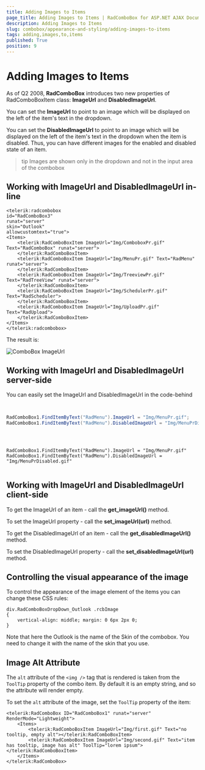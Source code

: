 ```yaml
---
title: Adding Images to Items
page_title: Adding Images to Items | RadComboBox for ASP.NET AJAX Documentation
description: Adding Images to Items
slug: combobox/appearance-and-styling/adding-images-to-items
tags: adding,images,to,items
published: True
position: 9
---
```


# Adding Images to Items



As of Q2 2008, **RadComboBox** introduces two new properties of RadComboBoxItem class: **ImageUrl** and **DisabledImageUrl**.

You can set the **ImageUrl** to point to an image which will be displayed on the left of the item's text in the dropdown.

You can set the **DisabledImageUrl** to point to an image which will be displayed on the left of the item's text in the dropdown when the item is disabled. Thus, you can have different images for the enabled and disabled state of an item.

>tip Images are shown only in the dropdown and not in the input area of the combobox
>


## Working with ImageUrl and DisabledImageUrl in-line

````ASPNET
<telerik:radcombobox 
id="RadComboBox3" 
runat="server" 
skin="Outlook" 
allowcustomtext="true">    
<Items>        
	<telerik:RadComboBoxItem ImageUrl="Img/ComboboxPr.gif" Text="RadComboBox" runat="server">        
	</telerik:RadComboBoxItem>        
	<telerik:RadComboBoxItem ImageUrl="Img/MenuPr.gif" Text="RadMenu" runat="server">        
	</telerik:RadComboBoxItem>        
	<telerik:RadComboBoxItem ImageUrl="Img/TreeviewPr.gif" Text="RadTreeView" runat="server">        
	</telerik:RadComboBoxItem>        
	<telerik:RadComboBoxItem ImageUrl="Img/SchedulerPr.gif" Text="RadScheduler">        
	</telerik:RadComboBoxItem>        
	<telerik:RadComboBoxItem ImageUrl="Img/UploadPr.gif" Text="RadUpload">        
	</telerik:RadComboBoxItem>    
</Items>
</telerik:radcombobox>
````



The result is:

![ComboBox ImageUrl](images/combobox_imageurl.PNG)

## Working with ImageUrl and DisabledImageUrl server-side

You can easily set the ImageUrl and DisabledImageUrl in the code-behind



````C#
	     
	
RadComboBox1.FindItemByText("RadMenu").ImageUrl = "Img/MenuPr.gif";
RadComboBox1.FindItemByText("RadMenu").DisabledImageUrl = "Img/MenuPrDisabled.gif";
				
````
````VB.NET
	
	
RadComboBox1.FindItemByText("RadMenu").ImageUrl = "Img/MenuPr.gif"
RadComboBox1.FindItemByText("RadMenu").DisabledImageUrl = "Img/MenuPrDisabled.gif"
				
````


## Working with ImageUrl and DisabledImageUrl client-side

To get the ImageUrl of an item - call the **get_imageUrl()** method.

To set the ImageUrl property - call the **set_imageUrl(url)** method.

To get the DisabledImageUrl of an item - call the **get_disabledImageUrl()** method.

To set the DisabledImageUrl property - call the **set_disabledImageUrl(url)** method.

## Controlling the visual appearance of the image

To control the appearance of the image element of the items you can change these CSS rules:

````ASPNET
div.RadComboBoxDropDown_Outlook .rcbImage
{ 
	vertical-align: middle; margin: 0 6px 2px 0;
}
````



Note that here the Outlook is the name of the Skin of the combobox. You need to change it with the name of the skin that you use.

## Image Alt Attribute

The `alt` attribute of the `<img />` tag that is rendered is taken from the `ToolTip` property of the combo item. By default it is an empty string, and so the attribute will render empty.

To set the `alt` attribute of the image, set the `ToolTip` property of the item:

````ASP.NET
<telerik:RadComboBox ID="RadComboBox1" runat="server" RenderMode="Lightweight">
	<Items>
		<telerik:RadComboBoxItem ImageUrl="Img/first.gif" Text="no tooltip, empty alt"></telerik:RadComboBoxItem>
		<telerik:RadComboBoxItem ImageUrl="Img/second.gif" Text="item has tooltip, image has alt" ToolTip="lorem ipsum"></telerik:RadComboBoxItem>
	</Items>
</telerik:RadComboBox>
````

